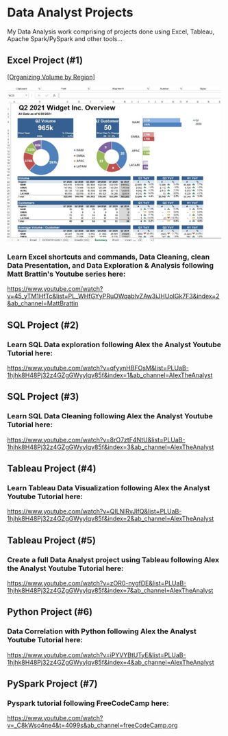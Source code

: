 # Data Analyst Projects
My Data Analysis work comprising of projects done using Excel, Tableau, Apache Spark/PySpark and other tools...  

## Excel Project (#1)
[[Organizing Volume by Region]](https://github.com/KevinGastelum/MyDataAnalystProjects/tree/main/1.%20Organizing%20Volume%20by%20Region)
<!-- ![](images/excel-img.jpg) -->
<img src="images/excel-img.jpg" width="500" >

### Learn Excel shortcuts and commands, Data Cleaning, clean Data Presentation, and Data Exploration & Analysis following Matt Brattin's Youtube series here:
https://www.youtube.com/watch?v=45_yTM1HfTc&list=PL_WHfGYyPRuOWqablvZAw3iJHUoIGk7F3&index=2&ab_channel=MattBrattin

## SQL Project (#2) 
### Learn SQL Data exploration following Alex the Analyst Youtube Tutorial here:
https://www.youtube.com/watch?v=qfyynHBFOsM&list=PLUaB-1hjhk8H48Pj32z4GZgGWyylqv85f&index=1&ab_channel=AlexTheAnalyst

## SQL Project (#3)
### Learn SQL Data Cleaning following Alex the Analyst Youtube Tutorial here:
https://www.youtube.com/watch?v=8rO7ztF4NtU&list=PLUaB-1hjhk8H48Pj32z4GZgGWyylqv85f&index=3&ab_channel=AlexTheAnalyst

## Tableau Project (#4)
### Learn Tableau Data Visualization following Alex the Analyst Youtube Tutorial here:
https://www.youtube.com/watch?v=QILNlRvJlfQ&list=PLUaB-1hjhk8H48Pj32z4GZgGWyylqv85f&index=2&ab_channel=AlexTheAnalyst

## Tableau Project (#5)
### Create a full Data Analyst project using Tableau following Alex the Analyst Youtube Tutorial here:
https://www.youtube.com/watch?v=zOR0-nygfDE&list=PLUaB-1hjhk8H48Pj32z4GZgGWyylqv85f&index=7&ab_channel=AlexTheAnalyst

## Python Project (#6)
### Data Correlation with Python following Alex the Analyst Youtube Tutorial here:
https://www.youtube.com/watch?v=iPYVYBtUTyE&list=PLUaB-1hjhk8H48Pj32z4GZgGWyylqv85f&index=4&ab_channel=AlexTheAnalyst

## PySpark Project (#7)
### Pyspark tutorial following FreeCodeCamp here:
https://www.youtube.com/watch?v=_C8kWso4ne4&t=4099s&ab_channel=freeCodeCamp.org
